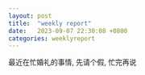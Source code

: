 ```yaml
---
layout: post
title:  "weekly report"
date:   2023-09-07 22:30:08 +0800
categories: weeklyreport
---
```



最近在忙婚礼的事情, 先请个假, 忙完再说